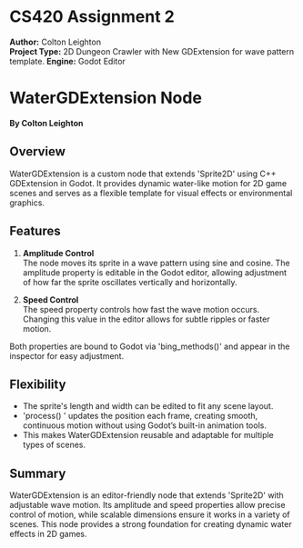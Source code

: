 # CS420 Assignment 2

**Author:** Colton Leighton  
**Project Type:** 2D Dungeon Crawler  with New GDExtension for wave pattern template. 
**Engine:** Godot Editor  

# WaterGDExtension Node  
**By Colton Leighton**  

## Overview
WaterGDExtension is a custom node that extends 'Sprite2D' using C++ GDExtension in Godot. It provides dynamic water-like motion for 2D game scenes and serves as a flexible template for visual effects or environmental graphics.

## Features
1. **Amplitude Control**  
   The node moves its sprite in a wave pattern using sine and cosine. The amplitude property is editable in the Godot editor, allowing adjustment of how far the sprite oscillates vertically and horizontally.

2. **Speed Control**  
   The speed property controls how fast the wave motion occurs. Changing this value in the editor allows for subtle ripples or faster motion.

Both properties are bound to Godot via 'bing_methods()' and appear in the inspector for easy adjustment.

## Flexibility
- The sprite's length and width can be edited to fit any scene layout.  
- 'process() ' updates the position each frame, creating smooth, continuous motion without using Godot’s built-in animation tools.  
- This makes WaterGDExtension reusable and adaptable for multiple types of scenes.

## Summary
WaterGDExtension is an editor-friendly node that extends 'Sprite2D' with adjustable wave motion. Its amplitude and speed properties allow precise control of motion, while scalable dimensions ensure it works in a variety of scenes. This node provides a strong foundation for creating dynamic water effects in 2D games.
